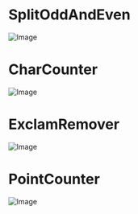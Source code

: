 # SplitOddAndEven

![Image](https://github.com/Hesat-r/SplitOddAndEven/blob/main/split.png)


# CharCounter 


![Image](https://github.com/Hesat-r/SplitOddAndEven/blob/main/char.png)

# ExclamRemover

![Image](https://github.com/Hesat-r/SplitOddAndEven/blob/main/ExclamRemover.png)

# PointCounter

![Image](https://github.com/Hesat-r/SplitOddAndEven/blob/main/pointcounter.png)
